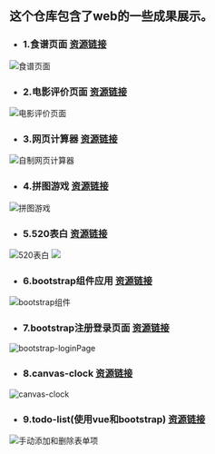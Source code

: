 ## 这个仓库包含了web的一些成果展示。

* ### 1.食谱页面 [资源链接]()

![食谱页面](https://github.com/YYPyyp/web_result/blob/master/web/recipe.png)
* ### 2.电影评价页面 [资源链接]()

![电影评价页面](https://github.com/YYPyyp/web_result/blob/master/web/movie_comment.png)
* ### 3.网页计算器 [资源链接]()
 
![自制网页计算器](https://github.com/YYPyyp/web_result/blob/master/web/calculator.png)
* ### 4.拼图游戏 [资源链接]()

![拼图游戏](https://github.com/YYPyyp/web_result/blob/master/web/STARWAR.jpg)
* ### 5.520表白 [资源链接]()

![520表白](https://github.com/YYPyyp/web_result/blob/master/web/520_1.png)
![](https://github.com/YYPyyp/web_result/blob/master/web/520_2.png)
* ### 6.bootstrap组件应用 [资源链接](https://github.com/YYPyyp/bootstrap-module)

![bootstrap组件](https://github.com/YYPyyp/web_result/blob/master/web/bootstrap-module.png)
* ### 7.bootstrap注册登录页面 [资源链接](https://github.com/YYPyyp/bootstrap-form)

![bootstrap-loginPage](https://github.com/YYPyyp/web_result/blob/master/web/login-page.png)
* ### 8.canvas-clock [资源链接](https://github.com/YYPyyp/canvas-clock)

![canvas-clock](https://github.com/YYPyyp/web_result/blob/master/web/canvas-clock.png)
* ### 9.todo-list(使用vue和bootstrap) [资源链接](https://github.com/YYPyyp/Web2.0/tree/master/Web2.0/todo-list)

![手动添加和删除表单项](https://github.com/YYPyyp/web_result/blob/master/web/todo-list.png)

